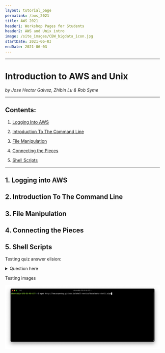 ```yaml
---
layout: tutorial_page
permalink: /aws_2021
title: AWS 2021
header1: Workshop Pages for Students
header2: AWS and Unix intro
image: /site_images/CBW_bigdata_icon.jpg
startDate: 2021-06-03
endDate: 2021-06-03
---
```


-----------------------

# Introduction to AWS and Unix

*by Jose Hector Galvez, Zhibin Lu & Rob Syme*

---

## Contents:

1. [Logging Into AWS](#logging_in)

2. [Introduction To The Command Line](#introduction)

3. [File Manipulation](#file_manipulation)

4. [Connecting the Pieces](#connecting_the_pieces)

5. [Shell Scripts](#scripts)


---
<a name="logging_in"></a>
## 1. Logging into AWS

<a name="introduction"></a>
## 2. Introduction To The Command Line

<a name="file_manipulation"></a>
## 3. File Manipulation

<a name="connecting_the_pieces"></a>
## 4. Connecting the Pieces

<a name="scripts"></a>
## 5. Shell Scripts

Testing quiz answer elision:

<details>
<summary>
Question here
</summary>

Answer here:

```{bash}
salloc -N 1 -n 2  --mem 7000
```
</details>

Testing images

![Wget example](img/wget.png)


